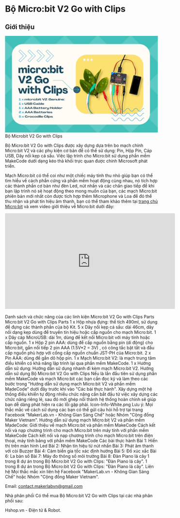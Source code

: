 # Bộ Micro:bit V2 Go with Clips
## Giới thiệu
![](/image/01Microbit_V2_Go_with_Clips.png)
Bộ Microbit V2 Go with Clips

Bộ Micro:bit V2 Go with Clips được xây dựng dựa trên bo mạch chính Micro:bit V2 và các phụ kiện cơ bản để có thể sử dụng: Pin, Hộp Pin, Cáp USB, Dây nối kẹp cá sấu. Việc lập trình cho Micro:bit sử dụng phần mềm MakeCode dưới dạng kéo thả khối trực quan được chính Microsoft phát triển.

Mạch Micro:bit có thể coi như một chiếc máy tính thu nhỏ giúp bạn có thể tìm hiểu về cách phần cứng và phần mềm hoạt động cùng nhau, nó tích hợp các thành phần cơ bản như đèn Led, nút nhấn và các chân giao tiếp để khi bạn lập trình nó sẽ hoạt động theo mong muốn của bạn, các mạch Micro:bit phiên bản mới nhất còn được tích hợp thêm Microphone và Loa để đó thể thu nhận và phát tín hiệu âm thanh, bạn có thể tham khảo thêm tại [trang chủ Micro:bit](https://microbit.org/get-started/first-steps/introduction/) và xem video giới thiệu về Micro:bit dưới đây:

<iframe width="560" height="315" src="https://www.youtube.com/embed/u2u7UJSRuko" frameborder="0" allow="accelerometer; autoplay; encrypted-media; gyroscope; picture-in-picture" allowfullscreen></iframe>
 

Danh sách và chức năng của các linh kiện
Micro:bit V2 Go with Clips Parts
Micro:bit V2 Go with Clips Parts
1 x Hộp nhựa đựng: thể tích 490ml, sử dụng để đựng các thành phần của bộ Kit.
5 x Dây nối kẹp cá sấu: dài 46cm, dây nối dạng kẹp dùng để truyền tín hiệu hoặc cấp nguồn cho mạch Micro:bit.
1 x Dây cáp MicroUSB: dài 1m, dùng để kết nối Micro:bit với máy tính hoặc cấp nguồn.
1 x Hộp 2 pin AAA: dùng để cấp nguồn bằng pin (di động) cho Micro:bit, gắn nối tiếp 2 pin AAA (1.5V*2 = 3V) , có công tắc bật tắt và đầu cấp nguồn phù hợp với cổng cấp nguồn chuẩn JST-PH của Micro:bit.
2 x Pin AAA: dùng để gắn dô hộp pin.
1 x Mạch Micro:bit V2: là mạch trung tâm điều khiển có khả năng lập trình lại qua phần mềm MakeCode.
1 x Hướng dẫn sử dụng: Hướng dẫn sử dụng nhanh đi kèm mạch Micro:bit V2.
Hướng dẫn sử dụng Bộ Micro:bit V2 Go with Clips
Nếu là lần đầu tiên sử dụng phần mềm MakeCode và mạch Micro:bit các bạn cần đọc kỹ và làm theo các bước trong "Hướng dẫn sử dụng mạch Micro:bit V2 và phần mềm MadeCode" dưới đây trước khi vào "Các bài thực hành".
Xây dựng một hệ thống điều khiển tự động nhiều chức năng cần bắt đầu từ việc xây dựng các chức năng riêng lẻ, sau đó mới ghép nối thành hệ thống hoàn chỉnh sẽ giúp bạn dễ dàng phát hiện ra các lỗi gặp phải.
Icon-Info-White.png Lưu ý:
Mọi thắc mắc về cách sử dụng các bạn có thể gửi câu hỏi hỗ trợ tại trang Facebook "MakerLab.vn - Không Gian Sáng Chế" hoặc Nhóm "Cộng đồng Maker Vietnam".
Hướng dẫn sử dụng mạch Micro:bit V2 và phần mềm MadeCode:
Giới thiệu về mạch Micro:bit và phần mềm MakeCode
Cách kết nối và nạp chương trình cho mạch Micro:bit trên máy tính với phần mềm MakeCode
Cách kết nối và nạp chương trình cho mạch Micro:bit trên điện thoại, máy tính bảng với phần mềm MakeCode
Các bài thực hành
Bài 1: Hiển thị trên màn hình Led
Bài 2: Nhận tín hiệu từ nút nhấn
Bài 3: Phát âm thanh với còi Buzzer
Bài 4: Cảm biến gia tốc xác định hướng
Bài 5: Đổ xúc xắc
Bài 6: La bàn số
Bài 7: Máy đo thông số môi trường
Bài 8: Đàn Piano lá cây
1 trong 8 dự án trong Bộ Micro:bit V2 Go with Clips: "Đàn Piano lá cây".
1 trong 8 dự án trong Bộ Micro:bit V2 Go with Clips: "Đàn Piano lá cây".
Liên hệ
Mọi thắc mắc xin liên hệ Facebook "MakerLab.vn - Không Gian Sáng Chế" hoặc Nhóm "Cộng đồng Maker Vietnam".

Email: <contact.makerlabvn@gmail.com>

Nhà phân phối
Có thể mua Bộ Micro:bit V2 Go with Clips tại các nhà phân phối sau:

Hshop.vn - Điện tử & Robot.

